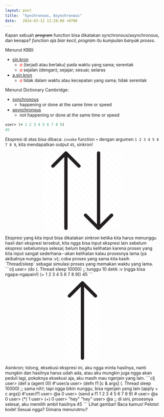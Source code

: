 ```yaml
---
layout: post
title:  "Synchronous, Asynchronous"
date:   2024-03-12 12:28:00 +0700
---
```

Kapan sebuah ~~program~~ function bisa dikatakan synchronous/asynchronous, dan kenapa? _function aja biar kecil, program itu kumpulan banyak proses_.

Menurut KBBI:
- [sin.kron](https://kbbi.kemdikbud.go.id/entri/sinkron)
  - <span style='color: red'>_a_</span> (terjadi atau berlaku) pada waktu yang sama; serentak
  - <span style='color: red'>_a_</span> sejalan (dengan); sejajar; sesuai; selaras
- [a.sin.kron](https://kbbi.kemdikbud.go.id/entri/asinkron)
  - <span style='color: red'>_a_</span> tidak dalam waktu atau kecepatan yang sama; tidak serentak
  
Menurut Dictionary Cambridge:
- [synchronous](https://dictionary.cambridge.org/dictionary/english/synchronous)
  - happening or done at the same time or speed
- [asynchronous](https://dictionary.cambridge.org/us/dictionary/english/asynchronous)
  - not happening or done at the same time or speed

```clj
user> (+ 1 2 3 4 5 6 7 8 9)
45
```
Ekspresi di atas bisa dibaca: `invoke` function `+` dengan argumen `1 2 3 4 5 6 7 8 9`, kita mendapatkan output `45`, sinkron!
<p align='center'><img src="/assets/sync.png"/></p>
Ekspresi yang kita input bisa dikatakan sinkron ketika kita harus menunggu hasil dari ekspresi tersebut, kita ngga bisa input ekspresi lain sebelum ekspresi sebelumnya selesai; belum begitu kelihatan karena proses yang kita input sangat sederhana--akan kelihatan kalau prosesnya lama (ya akibatnya nunggu lama :v); coba proses yang sama kita kasih `Thread/sleep` sebagai simulasi proses yang memakan waktu yang lama.
```clj
user> (do
        (. Thread sleep 10000) ;; tunggu 10 detik :v (ngga bisa ngapa-ngapain!)
        (+ 1 2 3 4 5 6 7 8 9))
45
```
<p align='center'><img src="/assets/async.png"/></p>
Asinkron; tolong, eksekusi ekspresi ini, aku ngga minta hasilnya, nanti mungkin dan hasilnya harus udah ada, atau aku mungkin juga ngga akan peduli lagi, pokoknya eksekusi aja, aku masih mau ngerjain yang lain.
```clj
user> (def a (agent 0))
#'user/a
user> (defn f1
        [c & args]
        (. Thread sleep 10000) ;; sama nih!; tapi ngga bikin nunggu, bisa ngerjain yang lain
        (apply + c args))
#'user/f1
user> @a
0
user> (send a f1 1 2 3 4 5 6 7 8 9)
#<Agent@48882646: 0>
user> @a
0
user> (*)
1
user> (+)
0
user> "hey"
"hey"
user> @a ;; di sini, prosesnya selesai, aku memilih ambil hasilnya
45
```
Lihat gambar!  
Baca kamus!  
Pelotot kode!  
Sesuai ngga?  
Gimana menurutmu?
